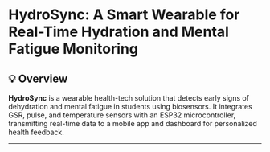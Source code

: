 # HydroSync: A Smart Wearable for Real-Time Hydration and Mental Fatigue Monitoring

## 💡 Overview
**HydroSync** is a wearable health-tech solution that detects early signs of dehydration and mental fatigue in students using biosensors. It integrates GSR, pulse, and temperature sensors with an ESP32 microcontroller, transmitting real-time data to a mobile app and dashboard for personalized health feedback.

---


